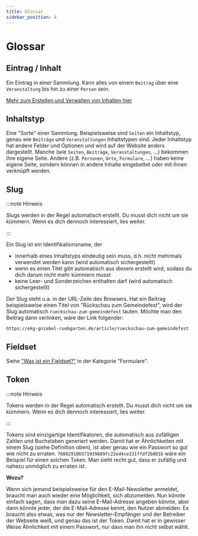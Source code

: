 ```yaml
---
title: Glossar
sidebar_position: 4
---
```


# Glossar


## Eintrag / Inhalt
Ein Eintrag in einer Sammlung. Kann alles von einem `Beitrag` über eine `Veranstaltung` bis hin zu einer `Person` sein.

[Mehr zum Erstellen und Verwalten von Inhalten hier](content/create-and-edit)


## Inhaltstyp
Eine "Sorte" einer Sammlung. Beispielsweise sind `Seiten` ein Inhaltstyp, genau wie `Beiträge` und `Veranstaltungen` Inhaltstypen sind. Jeder Inhaltstyp hat andere Felder und Optionen und wird auf der Website anders dargestellt. Manche (wie `Seiten`, `Beiträge`, `Veranstaltungen`, ...) bekommen ihre eigene Seite. Andere (z.B. `Personen`, `Orte`, `Formulare`, ...) haben keine eigene Seite, sondern können in andere Inhalte eingebettet oder mit ihnen verknüpft werden. 


## Slug

:::note Hinweis

Slugs werden in der Regel automatisch erstellt. Du musst dich nicht um sie kümmern. Wenn es dich dennoch interessiert, lies weiter.

:::

Ein Slug ist ein Identifikationsname, der

- innerhalb eines Inhaltstyps eindeutig sein muss, d.h. nicht mehrmals verwendet werden kann (wird automatisch sichergestellt)
- wenn es einen Titel gibt automatisch aus diesem erstellt wird, sodass du dich darum nicht mehr kümmern musst
- keine Leer- und Sonderzeichen enthalten darf (wird automatisch sichergestellt)

Der Slug steht u.a. in der URL-Zeile des Browsers. Hat ein Beitrag beispielsweise einen Titel von "Rückschau zum Gemeindefest", wird der Slug automatisch `rueckschau-zum-gemeindefest` lauten. Möchte man den Beitrag dann verlinken, wäre der Link folgender:

`https://ekg-gniebel-ruebgarten.de/article/rueckschau-zum-gemeindefest`


## Fieldset
Siehe ["Was ist ein Fieldset?"](content/forms/fieldsets) in der Kategorie "Formulare".


## Token

:::note Hinweis

Tokens werden in der Regel automatisch erstellt. Du musst dich nicht um sie kümmern. Wenn es dich dennoch interessiert, lies weiter.

:::

Tokens sind einzigartige Identifikatoren, die automatisch aus zufälligen Zahlen und Buchstaben generiert werden. Damit hat er Ähnlichkeiten mit einem Slug (siehe Definition oben), ist aber genau wie ein Passwort so gut wie nicht zu erraten. `768029106571939889fc22ed4ce331ffdf2b081b` wäre ein Beispiel für einen solchen Token. Man sieht recht gut, dass er zufällig und nahezu unmöglich zu erraten ist.

**Wozu?**

Wenn sich jemand beispielsweise für den E-Mail-Newsletter anmeldet, braucht man auch wieder eine Möglichkeit, sich abzumelden. Nun könnte einfach sagen, dass man dazu seine E-Mail-Adresse angeben könnte, aber dann könnte jeder, der die E-Mail-Adresse kennt, den Nutzer abmelden. Es braucht also etwas, was nur der Newsletter-Empfänger und der Betreiber der Webseite weiß, und genau das ist der Token. Damit hat er in gewisser Weise Ähnlichkeit mit einem Passwort, nur dass man ihn nicht selbst wählt.
